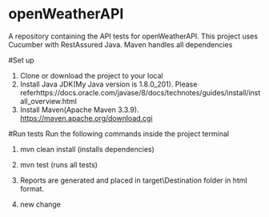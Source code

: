 # openWeatherAPI
A repository containing the API tests for openWeatherAPI.
This project uses Cucumber with RestAssured Java. Maven handles all dependencies

#Set up
1) Clone or download the project to your local
2) Install Java JDK(My Java version is  1.8.0_201). 
Please referhttps://docs.oracle.com/javase/8/docs/technotes/guides/install/install_overview.html
3) Install Maven(Apache Maven 3.3.9).
https://maven.apache.org/download.cgi

#Run tests
Run the following commands inside the project terminal

1. mvn clean install (installs dependencies)
2. mvn test (runs all tests)
3. Reports are generated and placed in target\Destination folder in html format.


4. new change
